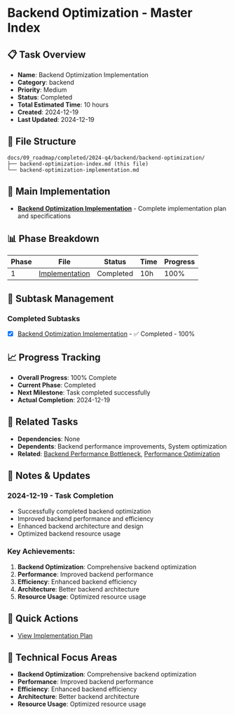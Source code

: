 # Backend Optimization - Master Index

## 📋 Task Overview
- **Name**: Backend Optimization Implementation
- **Category**: backend
- **Priority**: Medium
- **Status**: Completed
- **Total Estimated Time**: 10 hours
- **Created**: 2024-12-19
- **Last Updated**: 2024-12-19

## 📁 File Structure
```
docs/09_roadmap/completed/2024-q4/backend/backend-optimization/
├── backend-optimization-index.md (this file)
└── backend-optimization-implementation.md
```

## 🎯 Main Implementation
- **[Backend Optimization Implementation](./backend-optimization-implementation.md)** - Complete implementation plan and specifications

## 📊 Phase Breakdown
| Phase | File | Status | Time | Progress |
|-------|------|--------|------|----------|
| 1 | [Implementation](./backend-optimization-implementation.md) | Completed | 10h | 100% |

## 🔄 Subtask Management
### Completed Subtasks
- [x] [Backend Optimization Implementation](./backend-optimization-implementation.md) - ✅ Completed - 100%

## 📈 Progress Tracking
- **Overall Progress**: 100% Complete
- **Current Phase**: Completed
- **Next Milestone**: Task completed successfully
- **Actual Completion**: 2024-12-19

## 🔗 Related Tasks
- **Dependencies**: None
- **Dependents**: Backend performance improvements, System optimization
- **Related**: [Backend Performance Bottleneck](../backend-performance-bottleneck/), [Performance Optimization](../performance-optimization/)

## 📝 Notes & Updates
### 2024-12-19 - Task Completion
- Successfully completed backend optimization
- Improved backend performance and efficiency
- Enhanced backend architecture and design
- Optimized backend resource usage

### Key Achievements:
1. **Backend Optimization**: Comprehensive backend optimization
2. **Performance**: Improved backend performance
3. **Efficiency**: Enhanced backend efficiency
4. **Architecture**: Better backend architecture
5. **Resource Usage**: Optimized resource usage

## 🚀 Quick Actions
- [View Implementation Plan](./backend-optimization-implementation.md)

## 🎯 Technical Focus Areas
- **Backend Optimization**: Comprehensive backend optimization
- **Performance**: Improved backend performance
- **Efficiency**: Enhanced backend efficiency
- **Architecture**: Better backend architecture
- **Resource Usage**: Optimized resource usage
